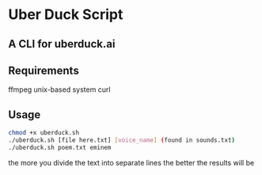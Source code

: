 # Uber Duck Script
## A CLI for uberduck.ai


## Requirements
ffmpeg
unix-based system
curl

## Usage

```sh
chmod +x uberduck.sh
./uberduck.sh [file here.txt] [voice_name] (found in sounds.txt)
./uberduck.sh poem.txt eminem
```
the more you divide the text into separate lines the better the results will be


